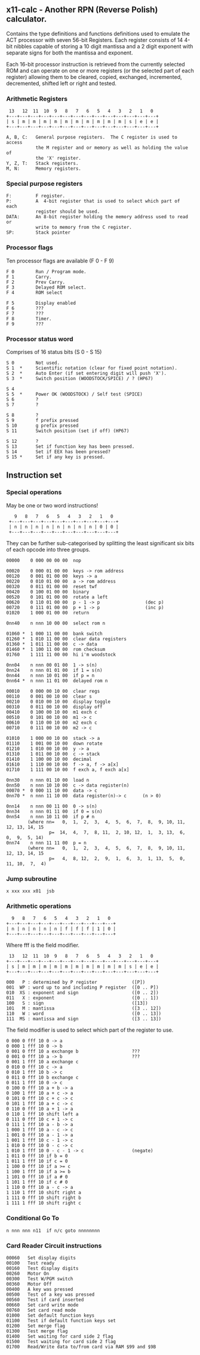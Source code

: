 ## x11-calc - Another RPN (Reverse Polish) calculator.

Contains the type definitions and functions definitions used to emulate the
ACT  processor  with seven 56-bit Registers.  Each register consists  of 14
4-bit nibbles capable of storing a 10 digit mantissa and a 2 digit exponent
with separate signs for both the mantissa and exponent.

Each  16-bit processor instruction is retrieved from the currently selected
ROM and can operate on one or more registers (or the selected part of  each
register) allowing them to  be  cleared, copied,  exchanged,   incremented,
decremented, shifted left or right and tested.

### Arithmetic Registers

     13   12  11  10  9   8   7   6   5   4   3   2   1   0
    +---+---+---+---+---+---+---+---+---+---+---+---+---+---+
    | s | m | m | m | m | m | m | m | m | m | m | s | e | e |
    +---+---+---+---+---+---+---+---+---+---+---+---+---+---+

    A, B, C:   General purpose registers.  The C register is used to access
               the M register and or memory as well as holding the value of
               the 'X' register.
    Y, Z, T:   Stack registers.
    M, N:      Memory registers.

### Special purpose registers

    F:         F register.
    P:         A  4-bit register that is used to select which part of  each
               register should be used.
    DATA:      An 8-bit register holding the memory address used to read or
               write to memory from the C register.
    SP:        Stack pointer

### Processor flags

Ten processor flags are available (F 0 - F 9)

    F 0        Run / Program mode.
    F 1        Carry.
    F 2        Prev Carry.
    F 3        Delayed ROM select.
    F 4        ROM select

    F 5        Display enabled
    F 6        ???
    F 7        ???
    F 8        Timer.
    F 9        ???

### Processor status word

Comprises of 16 status bits (S 0 - S 15)

    S 0        Not used.
    S 1  *     Scientific notation (clear for fixed point notation).
    S 2  *     Auto Enter (if set entering digit will push 'X').
    S 3  *     Switch position (WOODSTOCK/SPICE) / ? (HP67)

    S 4
    S 5  *     Power OK (WOODSTOCK) / Self test (SPICE)
    S 6        ?
    S 7        ?

    S 8        ?
    S 9        f prefix pressed
    S 10       g prefix pressed
    S 11       Switch position (set if off) (HP67)

    S 12       ?
    S 13       Set if function key has been pressed.
    S 14       Set if EEX has been pressed?
    S 15 *     Set if any key is pressed.

## Instruction set

### Special operations

May be one or two word instructions!

       9   8   7   6   5   4   3   2   1   0
     +---+---+---+---+---+---+---+---+---+---+
     | n | n | n | n | n | n | n | n | 0 | 0 |
     +---+---+---+---+---+---+---+---+---+---+

They can be further sub-categorised by splitting the least significant  six
bits of each opcode into three groups.

    00000    0 000 00 00 00  nop

    00020    0 000 01 00 00  keys -> rom address
    00120    0 001 01 00 00  keys -> a
    00220    0 010 01 00 00  a -> rom address
    00320    0 011 01 00 00  reset twf
    00420    0 100 01 00 00  binary
    00520    0 101 01 00 00  rotate a left
    00620    0 110 01 00 00  p - 1 -> p                 (dec p)
    00720    0 111 01 00 00  p + 1 -> p                 (inc p)
    01020    1 000 01 00 00  return

    0nn40    n nnn 10 00 00  select rom n

    01060 *  1 000 11 00 00  bank switch
    01260 *  1 010 11 00 00  clear data registers
    01360 *  1 011 11 00 00  c -> data
    01460 *  1 100 11 00 00  rom checksum
    01760    1 111 11 00 00  hi i'm woodstock

    0nn04    n nnn 00 01 00  1 -> s(n)
    0nn24    n nnn 01 01 00  if 1 = s(n)
    0nn44    n nnn 10 01 00  if p = n
    0nn64 *  n nnn 11 01 00  delayed rom n

    00010    0 000 00 10 00  clear regs
    00110    0 001 00 10 00  clear s
    00210    0 010 00 10 00  display toggle
    00310    0 011 00 10 00  display off
    00410    0 100 00 10 00  m1 exch c
    00510    0 101 00 10 00  m1 -> c
    00610    0 110 00 10 00  m2 exch c
    00710    0 111 00 10 00  m2 -> c

    01010    1 000 00 10 00  stack -> a
    01110    1 001 00 10 00  down rotate
    01210    1 010 00 10 00  y -> a
    01310    1 011 00 10 00  c -> stack
    01410    1 100 00 10 00  decimal
    01610    1 110 00 10 00  f -> a, f -> a[x]
    01710    1 111 00 10 00  f exch a, f exch a[x]

    0nn30    n nnn 01 10 00  load n
    0nn50    n nnn 10 10 00  c -> data register(n)
    00070 *  0 000 11 10 00  data -> c
    0nn70 *  n nnn 11 10 00  data register(n)-> c      (n > 0)

    0nn14    n nnn 00 11 00  0 -> s(n)
    0nn34    n nnn 01 11 00  if 0 = s(n)
    0nn54    n nnn 10 11 00  if p # n
            (where nn=   0,  1,  2,  3,  4,  5,  6,  7,  8,  9, 10, 11, 12, 13, 14, 15
                    p=  14,  4,  7,  8, 11,  2, 10, 12,  1,  3, 13,  6,  0,  9,  5, 14)
    0nn74    n nnn 11 11 00  p = n
            (where nn=   0,  1,  2,  3,  4,  5,  6,  7,  8,  9, 10, 11, 12, 13, 14, 15
                    p=   4,  8, 12,  2,  9,  1,  6,  3,  1, 13,  5,  0, 11, 10,  7,  4)


### Jump subroutine

    x xxx xxx x01  jsb


### Arithmetic operations

      9   8   7   6   5   4   3   2   1   0
    +---+---+---+---+---+---+---+---+---+---+
    | n | n | n | n | n | f | f | f | 1 | 0 |
    +---+---+---+---+---+---+---+---+---+---+

Where fff is the field modifier.

     13   12  11  10  9   8   7   6   5   4   3   2   1   0
    +---+---+---+---+---+---+---+---+---+---+---+---+---+---+
    | s | m | m | m | m | m | m | m | m | m | m | s | e | e |
    +---+---+---+---+---+---+---+---+---+---+---+---+---+---+

    000   P : determined by P register             ([P])
    001  WP : word up to and including P register  ([0 .. P])
    010  XS : exponent and sign                    ([0 .. 2])
    011   X : exponent                             ([0 .. 1])
    100   S : sign                                 ([13])
    101   M : mantissa                             ([3 .. 12])
    110   W : word                                 ([0 .. 13])
    111  MS : mantissa and sign                    ([3 .. 13])

The field modifier is used to select which part of the register to use.

    0 000 0 fff 10 0 -> a
    0 000 1 fff 10 0 -> b
    0 001 0 fff 10 a exchange b                    ???
    0 001 0 fff 10 a -> b                          ???
    0 001 1 fff 10 a exchange c
    0 010 0 fff 10 c -> a
    0 010 1 fff 10 b -> c
    0 011 0 fff 10 b exchange c
    0 011 1 fff 10 0 -> c
    0 100 0 fff 10 a + b -> a
    0 100 1 fff 10 a + c -> a
    0 101 0 fff 10 c + c -> c
    0 101 1 fff 10 a + c -> c
    0 110 0 fff 10 a + 1 -> a
    0 110 1 fff 10 shift left a
    0 111 0 fff 10 c + 1 -> c
    0 111 1 fff 10 a - b -> a
    1 000 1 fff 10 a - c -> c
    1 001 0 fff 10 a - 1 -> a
    1 001 1 fff 10 c - 1 -> c
    1 010 0 fff 10 0 - c -> c
    1 010 1 fff 10 0 - c - 1 -> c                  (negate)
    1 011 0 fff 10 if b = 0
    1 011 1 fff 10 if c = 0
    1 100 0 fff 10 if a >= c
    1 100 1 fff 10 if a >= b
    1 101 0 fff 10 if a # 0
    1 101 1 fff 10 if c # 0
    1 110 0 fff 10 a - c -> a
    1 110 1 fff 10 shift right a
    1 111 0 fff 10 shift right b
    1 111 1 fff 10 shift right c

### Conditional Go To

    n nnn nnn n11  if n/c goto nnnnnnnn


### Card Reader Circuit instructions

    00060   Set display digits
    00100   Test ready
    00160   Test display digits
    00260   Motor On
    00300   Test W/PGM switch
    00360   Motor Off
    00400   A key was pressed
    00500   Test of a key was pressed
    00560   Test if card inserted
    00660   Set card write mode
    00760   Set card read mode
    01000   Set default function keys
    01100   Test if default function keys set
    01200   Set merge flag
    01300   Test merge flag
    01400   Set waiting for card side 2 flag
    01500   Test waiting for card side 2 flag
    01700   Read/Write data to/from card via RAM $99 and $9B

